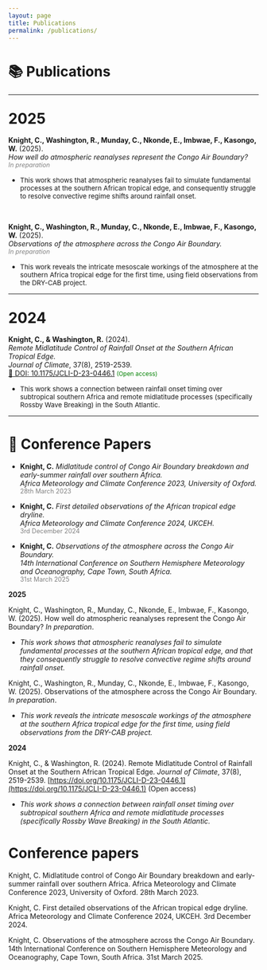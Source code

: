 ```yaml
---
layout: page
title: Publications
permalink: /publications/
---
```


# 📚 Publications

---

## <span style="font-size:1.4em;">2025</span>

**Knight, C., Washington, R., Munday, C., Nkonde, E., Imbwae, F., Kasongo, W.** (2025).  
*How well do atmospheric reanalyses represent the Congo Air Boundary?* <br>
<span style="font-size:0.9em; color:gray;"><em>In preparation</em></span>

- <span style="font-size:0.95em;">This work shows that atmospheric reanalyses fail to simulate fundamental processes at the southern African tropical edge, and consequently struggle to resolve convective regime shifts around rainfall onset.</span>

<br>

**Knight, C., Washington, R., Munday, C., Nkonde, E., Imbwae, F., Kasongo, W.** (2025).  
*Observations of the atmosphere across the Congo Air Boundary.* <br>
<span style="font-size:0.9em; color:gray;"><em>In preparation</em></span>

- <span style="font-size:0.95em;">This work reveals the intricate mesoscale workings of the atmosphere at the southern Africa tropical edge for the first time, using field observations from the DRY-CAB project.</span>

---

## <span style="font-size:1.4em;">2024</span>

**Knight, C., & Washington, R.** (2024).  
*Remote Midlatitude Control of Rainfall Onset at the Southern African Tropical Edge.*  
<em>Journal of Climate</em>, 37(8), 2519-2539.  
[🔗 DOI: 10.1175/JCLI-D-23-0446.1](https://doi.org/10.1175/JCLI-D-23-0446.1) <span style="font-size:0.85em; color:green;">(Open access)</span>

- <span style="font-size:0.95em;">This work shows a connection between rainfall onset timing over subtropical southern Africa and remote midlatitude processes (specifically Rossby Wave Breaking) in the South Atlantic.</span>

---

# 🎤 Conference Papers

- **Knight, C.** *Midlatitude control of Congo Air Boundary breakdown and early-summer rainfall over southern Africa.*  
  *Africa Meteorology and Climate Conference 2023, University of Oxford.*  
  <span style="font-size:0.9em; color:gray;">28th March 2023</span>

- **Knight, C.** *First detailed observations of the African tropical edge dryline.*  
  *Africa Meteorology and Climate Conference 2024, UKCEH.*  
  <span style="font-size:0.9em; color:gray;">3rd December 2024</span>

- **Knight, C.** *Observations of the atmosphere across the Congo Air Boundary.*  
  *14th International Conference on Southern Hemisphere Meteorology and Oceanography, Cape Town, South Africa.*  
  <span style="font-size:0.9em; color:gray;">31st March 2025</span>





**2025**

Knight, C., Washington, R., Munday, C., Nkonde, E., Imbwae, F., Kasongo, W. (2025). How well do atmospheric reanalyses represent the Congo Air Boundary? *In preparation*.

- *This work shows that atmospheric reanalyses fail to simulate fundamental processes at the southern African tropical edge, and that they consequently struggle to resolve convective regime shifts around rainfall onset.*


Knight, C., Washington, R., Munday, C., Nkonde, E., Imbwae, F., Kasongo, W. (2025). Observations of the atmosphere across the Congo Air Boundary. *In preparation*.

- *This work reveals the intricate mesoscale workings of the atmosphere at the southern Africa tropical edge for the first time, using field observations from the DRY-CAB project.*

**2024**

Knight, C., & Washington, R. (2024). Remote Midlatitude Control of Rainfall Onset at the Southern African Tropical Edge. *Journal of Climate*, 37(8), 2519-2539. [https://doi.org/10.1175/JCLI-D-23-0446.1](https://doi.org/10.1175/JCLI-D-23-0446.1) (Open access)

- *This work shows a connection between rainfall onset timing over subtropical southern Africa and remote midlatitude processes (specifically Rossby Wave Breaking) in the South Atlantic.*

# Conference papers

Knight, C. Midlatitude control of Congo Air Boundary breakdown and early-summer rainfall over southern Africa. Africa Meteorology and Climate Conference 2023, University of Oxford. 28th March 2023.

Knight, C. First detailed observations of the African tropical edge dryline. Africa Meteorology and Climate Conference 2024, UKCEH. 3rd December 2024.

Knight, C. Observations of the atmosphere across the Congo Air Boundary. 14th International Conference on Southern Hemisphere Meteorology and Oceanography, Cape Town, South Africa. 31st March 2025.




